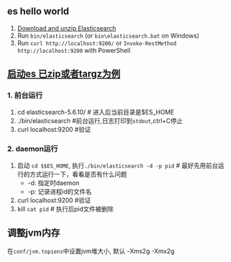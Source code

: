 ## es hello world
1. [Download and unzip Elasticsearch](https://www.elastic.co/downloads/elasticsearch)
2. Run `bin/elasticsearch` (or `bin\elasticsearch.bat` on Windows)
3. Run `curl http://localhost:9200/` or `Invoke-RestMethod http://localhost:9200` with PowerShell


## [启动es 已zip或者targz为例](https://www.elastic.co/guide/en/elasticsearch/reference/5.6/zip-targz.html)
### 1. 前台运行
1. cd elasticsearch-5.6.10/  # 进入后当前目录是$ES_HOME
2. ./bin/elasticsearch #前台运行,日志打印到`stdout`,ctrl+C停止
3. curl localhost:9200 #验证
### 2. daemon运行

1. 启动  `cd $$ES_HOME`, 执行`./bin/elasticsearch -d -p pid`    # 最好先用前台运行的方式运行一下，看看是否有什么问题
   * -d: 指定时daemon
   * -p: 记录进程id的文件名 
2. curl localhost:9200 #验证
3. kill `cat pid`   # 执行后pid文件被删除
## 调整jvm内存
在`conf/jvm.topions`中设置jvm堆大小, 默认
    -Xms2g
    -Xmx2g


